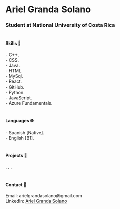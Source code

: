 <h1> Ariel Granda Solano </h1> 
<h3> Student at National University of Costa Rica </h3>

#
<h4> Skills 🧠 </h4>
<p>  
     - C++. <br>
     - CSS. <br>
     - Java. <br>
     - HTML. <br>
     - MySql. <br>
     - React. <br>
     - GitHub. <br>
     - Python. <br>
     - JavaScript. <br>
     - Azure Fundamentals. <br>
</p>

#
<h4> Languages 🌐 </h4>
<p>  
     - Spanish [Native]. <br>
     - English [B1].<br>
</p>

#
<h4> Projects 🎨</h4>
<p>  
     . . .
</p>

#
<h4> Contact 📡 </h4>
<p>  
     Email: arielgrandasolano@gmail.com <br>
     LinkedIn: <a href="https://cr.linkedin.com/in/ariel-granda?trk=profile-badge">Ariel Granda Solano</a> <br>
              
</p>
